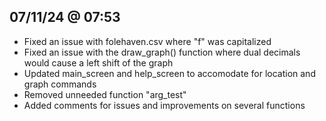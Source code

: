 07/11/24 @ 07:53
--------------------
- Fixed an issue with folehaven.csv where "f" was capitalized
- Fixed an issue with the draw_graph() function where dual decimals would cause a left shift of the graph
- Updated main_screen and help_screen to accomodate for location and graph commands
- Removed unneeded function "arg_test"
- Added comments for issues and improvements on several functions
